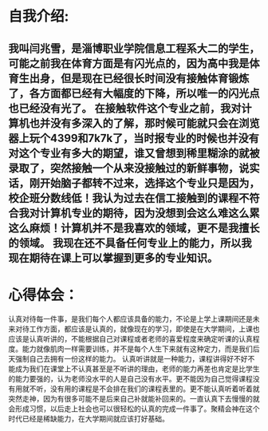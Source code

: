 # 自我介绍:
我叫闫兆雪，是淄博职业学院信息工程系大二的学生，可能之前我在体育方面是有闪光点的，因为高中我是体育生出身，但是现在已经很长时间没有接触体育锻炼了，各方面都已经有大幅度的下降，所以唯一的闪光点也已经没有光了。
在接触软件这个专业之前，我对计算机也并没有多深入的了解，那时候可能就只会在浏览器上玩个4399和7k7k了，当时报专业的时候也并没有对这个专业有多大的期望，谁又曾想到稀里糊涂的就被录取了，突然接触一个从来没接触过的新鲜事物，说实话，刚开始脑子都转不过来，选择这个专业只是因为，校企班分数线低！我认为过去在信工接触到的课程不符合我对计算机专业的期待，因为没想到会这么难这么累这么麻烦！计算机并不是我喜欢的领域，更不是我擅长的领域。
我现在还不具备任何专业上的能力，所以我现在期待在课上可以掌握到更多的专业知识。
---

# 心得体会：
认真对待每一件事，是我们每个人都应该具备的能力，不论是上学上课期间还是未来对待工作方面，都应该是认真的，就像现在的学习，即使是在大学期间，上课也应该是认真听讲的，不能根据自己对课程或者老师的喜爱程度来确定听课的认真程度。能力就像肌肉一样需要训练，并不是每个人生下来就有这种定力，而是我们后天强制自己去拥有一份这样的能力。
认真听讲就是一种能力，课程讲得好不好不能成为我们在课堂上不认真甚至是不听讲的理由，老师的能力再差也肯定是比学生的能力要强的，认为老师没水平的人是自己没有水平。更不能因为自己觉得课程没有用就不听，没有用的课程是不会排在我们的课程表里的。更不能认真听着听着就突然走神，因为有很多可能不是后来自己补就能补回来的。一直认真下去慢慢的就会形成习惯，以后走上社会也可以很轻松的认真的完成一件事了。聚精会神在这个时代已经是稀缺能力，在大学期间就应该打好基础。
